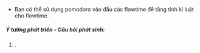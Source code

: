 - Bạn có thể sử dụng pomodoro vào đầu các flowtime để tăng tính kỉ luật cho flowtime.
##### Ý tưởng phát triển - Câu hỏi phát sinh:
1. . 